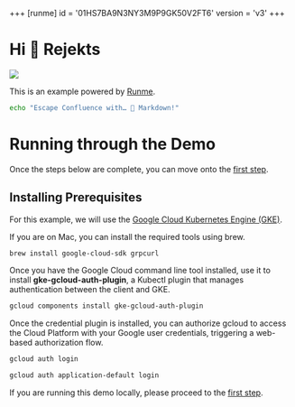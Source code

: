 +++
[runme]
id = '01HS7BA9N3NY3M9P9GK50V2FT6'
version = 'v3'
+++

# Hi 👋 Rejekts

[![](https://badgen.net/badge/Run%20with/Runme/5B3ADF?icon=https://runme.dev/img/logo.svg)](https://runme.dev/api/runme?repository=git%40github.com%3Astateful%2Frejekts-eu-2024.git&fileToOpen=README.md&command=demo&cell=0)

This is an example powered by [Runme](https://runme.dev/).

```sh {"id":"01HS5VGM4KP12A1HQ6PYRGXZXN","name":"escape-confluence"}
echo "Escape Confluence with… 🥁 Markdown!"
```

# Running through the Demo

Once the steps below are complete, you can move onto
the [first step](docs/gapless.md).

## Installing Prerequisites

For this example, we will use the
[Google Cloud Kubernetes Engine (GKE)](https://cloud.google.com/kubernetes-engine).

If you are on Mac, you can install the required tools using brew.

```sh {"id":"01HMEBG1F55H9E2X46R47A8R7Q","name":"macos-deps"}
brew install google-cloud-sdk grpcurl
```

Once you have the Google Cloud command line tool installed, use it to install
**gke-gcloud-auth-plugin**, a Kubectl plugin that manages authentication between
the client and GKE.

```sh {"id":"01HMEBG1F55H9E2X46RB7K4TT1","name":"gcloud-deps"}
gcloud components install gke-gcloud-auth-plugin
```

Once the credential plugin is installed, you can authorize gcloud to access the
Cloud Platform with your Google user credentials, triggering a web-based
authorization flow.

```sh {"id":"01HMEBG1F55H9E2X46RD8RAVB7","name":"gcloud-login"}
gcloud auth login
```

```sh {"id":"01HR4WS98SM6SYM7W16N454E1X","name":"gcloud-login-app-default"}
gcloud auth application-default login
```

If you are running this demo locally, please proceed to the
[first step](docs/gapless.md).
